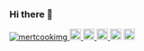 ### Hi there 👋

<p align="left"> 
  <a href="https://github.com/mertcookimg/mertcookimg/">
    <img src="https://komarev.com/ghpvc/?username=mertcookimg" alt="mertcookimg" />
  </a>
  <a href="http://twitter.com/MeRTcooking">
    <img height="20" src="https://img.shields.io/twitter/follow/MeRTcooking?label=Twitter&logo=twitter&style=flat" />
  </a>
  <a href="https://github.com/mertcookimg">
    <img height="20" src="https://img.shields.io/github/followers/mertcookimg?label=follow&logo=github&style=flat" />
  </a>
  <a href="http://qiita.com/MeRT">
    <img height="20" src="https://qiita-badge.apiapi.app/s/MeRT/posts.svg" />
  </a>  
  <//qiita.com/MeRT">
    <img height="20" src="https://qiita-badge.apiapi.app/s/MeRT/contributions.svg" />
  </a>
  <a href="https://youtube.com/channel/UCLGjR0yRSIxDb_l135V4mnQ">
    <img height="20" src="https://img.shields.io/youtube/channel/subscribers/UCLGjR0yRSIxDb_l135V4mnQ?style=social" />
  </a>
</p>
